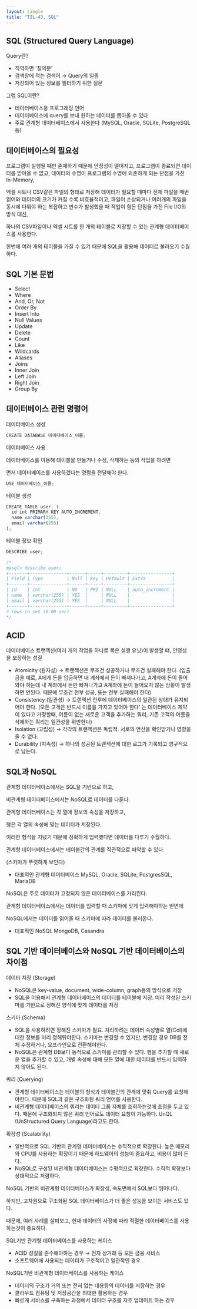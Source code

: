 ```yaml
---
layout: single
title: "TIL-43, SQL"
---
```


## SQL (Structured Query Language)

Query란?

- 직역하면 '질의문'
- 검색창에 적는 검색어 → Query의 일종
- 저장되어 있는 정보를 필터하기 위한 질문

그럼 SQL이란?

- 데이터베이스용 프로그래밍 언어
- 데이터베이스에 query를 보내 원하는 데이터를 뽑아올 수 있다
- 주로 관계형 데이터베이스에서 사용한다 (MySQL, Oracle, SQLite, PostgreSQL 등)

## 데이터베이스의 필요성

프로그램이 실행될 때만 존재하기 때문에 안정성이 떨어지고, 프로그램이 종료되면 데이터를 받아올 수 없고, 데이터의 수명이 프로그램의 수명에 의존하게 되는 단점을 가진 In-Memory,

엑셀 시트나 CSV같은 파일의 형태로 저장해 데이터가 필요할 때마다 전체 파일을 매번 읽어와 데이터의 크기가 커질 수록 비효율적이고, 파일이 손상되거나 여러개의 파일을 동시에 다뤄야 하는 복잡하고 변수가 발생했을 때 작업이 힘든 단점을 가진 File I/O의 방식 대신,

하나의 CSV파일이나 엑셀 시트를 한 개의 테이블로 저장할 수 있는 관계형 데이터베이스를 사용한다.

한번에 여러 개의 테이블을 가질 수 있기 때문에 SQL을 활용해 데이터르 불러오기 수월하다.

## SQL 기본 문법

- Select
- Where
- And, Or, Not
- Order By
- Insert Into
- Null Values
- Update
- Delete
- Count
- Like
- Wildcards
- Aliases
- Joins
- Inner Join
- Left Join
- Right Join
- Group By

## 데이터베이스 관련 명령어

데이터베이스 생성

```jsx
CREATE DATABASE 데이터베이스_이름;
```

데이터베이스 사용

데이터베이스를 이용해 테이블을 만들거나 수정, 삭제하는 등의 작업을 하려면

먼저 데이터베이스를 사용하겠다는 명령을 전달해야 한다.

```jsx
USE 데이터베이스_이름;
```

테이블 생성

```jsx
CREATE TABLE user; (
  id int PRIMARY KEY AUTO_INCREMENT,
  name varchar(255),
  email varchar(255)
);
```

테이블 정보 확인

```jsx
DESCRIBE user;

/*
mysql> describe user;
+-------+--------------+------+-----+---------+----------------+
| Field | Type         | Null | Key | Default | Extra          |
+-------+--------------+------+-----+---------+----------------+
| id    | int          | NO   | PRI | NULL    | auto_increment |
| name  | varchar(255) | YES  |     | NULL    |                |
| email | varchar(255) | YES  |     | NULL    |                |
+-------+--------------+------+-----+---------+----------------+
3 rows in set (0.00 sec)
*/
```

## ACID

데이터베이스 트랜젝션(여러 개의 작업을 하나로 묶은 실행 유닛)이 발생할 떄, 안정성을 보장하는 성질

- Atomicity (원자성)
  → 트랜젝션은 무조건 성공하거나 무조건 실패해야 한다.
  (입출금을 예로, A에게 돈을 입금하면 내 계좌에서 돈이 빠져나가고, A계좌에 돈이 들어와야 하는데
  내 계좌에서 돈만 빠져나가고 A계좌에 돈이 들어오지 않는 상황이 발생하면 안된다.
  때문에 무조건 전부 성공, 또는 전부 실패해야 한다)
- Consistency (일관성)
  → 트랜젝션 전후에 데이터베이스의 일관된 상태가 유지되어야 한다.
  (모든 고객은 반드시 이름을 가지고 있어야 한다' 는 데이터베이스 제약이 있다고 가정할때,
  이름이 없는 새로운 고객을 추가하는 쿼리, 기존 고객의 이름을 삭제하는 쿼리는
  일관성을 위반한다)
- Isolation (고립성)
  → 각각의 트랜젝션은 독립적. 서로의 연산을 확인받거나 영향을 줄 수 없다.
- Durability (지속성)
  → 하나의 성공된 트랜젝션에 대한 로그가 기록되고 영구적으로 남는다.

## SQL과 NoSQL

관계형 데이터베이스에서는 SQL을 기반으로 하고,

비관계형 데이터베이스에서는 NoSQL로 데이터를 다룬다.

관계형 데이터베이스는 각 열에 정보의 속성을 저장하고,

행은 각 열의 속성에 맞는 데이터가 저장된다.

이러한 형식을 지녔기 때문에 정확하게 입력했다면 데이터를 다루기 수월하다.

관계형 데이터베이스에서는 테이블간의 관계를 직관적으로 파악할 수 있다.

(스키마가 뚜렷하게 보인다)

- 대표적인 관계형 데이터베이스
  MySQL, Oracle, SQLite, PostgresSQL, MariaDB

NoSQL은 주로 데이터가 고정되지 않은 데이터베이스를 가리킨다.

관계형 데이터베이스에서는 데이터를 입력할 때 스키마에 맞게 입력해야하는 반면에

NoSQL에서는 데이터를 읽어올 때 스키마에 따라 데이터를 불러온다.

- 대표적인 NoSQL
  MongoDB, Casandra

## SQL 기반 데이터베이스와 NoSQL 기반 데이터베이스의 차이점

데이터 저장 (Storage)

- NoSQL은 key-value, document, wide-column, graph등의 방식으로 저장
- SQL을 이용해서 관계형 데이터베이스의 데이터를 테이블에 저장. 미리 작성된 스키마를 기반으로 정해진 양식에 맞게 데이터를 저장

스키마 (Schema)

- SQL을 사용하려면 정해진 스키마가 필요. 처리하려는 데이터 속성별로 열(Col)에 대한 정보를 미리 정해둬야한다. 스키마는 변경할 수 있지만, 변경할 경우 DB를 전체 수정하거나, 오프라인으로 전환해야한다.
- NoSQL은 관계형 DB보다 동적으로 스키마를 관리할 수 있다. 행을 추가할 때 새로운 열을 추가할 수 있고, 개별 속성에 대해 모든 열에 대한 데이터를 반드시 입력하지 않아도 된다.

쿼리 (Querying)

- 관계형 데이터베이스는 테이블의 형식과 테이블간의 관계에 맞춰 Query를 요청해야한다. 때문에 SQL과 같은 구조화된 쿼리 언어를 사용한다.
- 비관계형 데이터베이스의 쿼리는 데이터 그룹 자체를 조회하는것에 초점을 두고 있다. 때문에 구조화되지 않은 쿼리 언어로도 데이터 요청이 가능하다. UnQL (UnStructured Query Language)라고도 한다.

확장성 (Scalability)

- 일반적으로 SQL 기반의 관계형 데이터베이스는 수직적으로 확장한다. 높은 메모리와 CPU를 사용하는 확장이기 때문에 하드웨어의 성능이 중요하고, 비용이 많이 든다.
- NoSQL로 구성된 비관계형 데이터베이스는 수평적으로 확장한다. 수직적 확장보다 상대적으로 저렴하다.

NoSQL 기반의 비관계형 데이터베이스가 확장성, 속도면에서 SQL보다 뛰어나다.

하지만, 고차원으로 구조화된 SQL 데이터베이스가 더 좋은 성능을 보이는 서비스도 있다.

때문에, 여러 사례를 살펴보고, 현재 데이터의 사정에 따라 적절한 데이터베이스를 사용하는것이 중요하다.

SQL기반 관계형 데이터베이스를 사용하는 케이스

- ACID 성질을 준수해야하는 경우
  → 전자 상거래 등 모든 금융 서비스
- 소프트웨어에 사용되는 데이터가 구조적이고 일관적인 경우

NoSQL기반 비관계형 데이터베이스를 사용하는 케이스

- 데이터의 구조가 거의 또는 전혀 없는 대용량의 데이터를 저장하는 경우
- 클라우드 컴퓨팅 및 저장공간을 최대한 활용하는 경우
- 빠르게 서비스를 구축하는 과정에서 데이터 구조를 자주 업데이트 하는 경우

